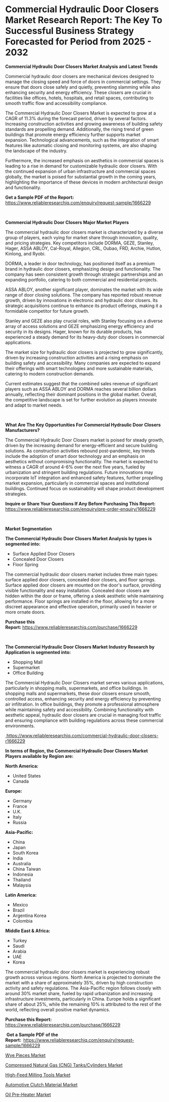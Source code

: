 <p><h1>Commercial Hydraulic Door Closers Market Research Report: The Key To Successful Business Strategy Forecasted for Period from 2025 - 2032</h1></p><p><strong>Commercial Hydraulic Door Closers Market Analysis and Latest Trends</strong></p>
<p><p>Commercial hydraulic door closers are mechanical devices designed to manage the closing speed and force of doors in commercial settings. They ensure that doors close safely and quietly, preventing slamming while also enhancing security and energy efficiency. These closers are crucial in facilities like offices, hotels, hospitals, and retail spaces, contributing to smooth traffic flow and accessibility compliance.</p><p>The Commercial Hydraulic Door Closers Market is expected to grow at a CAGR of 11.3% during the forecast period, driven by several factors. Increasing construction activities and growing awareness of building safety standards are propelling demand. Additionally, the rising trend of green buildings that promote energy efficiency further supports market expansion. Technological advancements, such as the integration of smart features like automatic closing and monitoring systems, are also shaping the landscape of the industry. </p><p>Furthermore, the increased emphasis on aesthetics in commercial spaces is leading to a rise in demand for customizable hydraulic door closers. With the continued expansion of urban infrastructure and commercial spaces globally, the market is poised for substantial growth in the coming years, highlighting the importance of these devices in modern architectural design and functionality.</p></p>
<p><strong>Get a Sample PDF of the Report:&nbsp;</strong> <a href="https://www.reliableresearchiq.com/enquiry/request-sample/1666229?utm_campaign=1141&utm_medium=2&utm_source=Github&utm_content=ia&utm_term=11042025&utm_id=commercial-hydraulic-door-closers">https://www.reliableresearchiq.com/enquiry/request-sample/1666229</a></p>
<p>&nbsp;</p>
<p><strong>Commercial Hydraulic Door Closers Major Market Players</strong></p>
<p><p>The commercial hydraulic door closers market is characterized by a diverse group of players, each vying for market share through innovation, quality, and pricing strategies. Key competitors include DORMA, GEZE, Stanley, Hager, ASSA ABLOY, Cal-Royal, Allegion, CRL, Oubao, FRD, Archie, Hutlon, Kinlong, and Ryobi.</p><p>DORMA, a leader in door technology, has positioned itself as a premium brand in hydraulic door closers, emphasizing design and functionality. The company has seen consistent growth through strategic partnerships and an expanding portfolio, catering to both commercial and residential projects. </p><p>ASSA ABLOY, another significant player, dominates the market with its wide range of door closing solutions. The company has reported robust revenue growth, driven by innovations in electronic and hydraulic door closers. Its strategic acquisitions continue to enhance its product offerings, making it a formidable competitor for future growth.</p><p>Stanley and GEZE also play crucial roles, with Stanley focusing on a diverse array of access solutions and GEZE emphasizing energy efficiency and security in its designs. Hager, known for its durable products, has experienced a steady demand for its heavy-duty door closers in commercial applications.</p><p>The market size for hydraulic door closers is projected to grow significantly, driven by increasing construction activities and a rising emphasis on building safety and accessibility. Many companies are expected to expand their offerings with smart technologies and more sustainable materials, catering to modern construction demands.</p><p>Current estimates suggest that the combined sales revenue of significant players such as ASSA ABLOY and DORMA reaches several billion dollars annually, reflecting their dominant positions in the global market. Overall, the competitive landscape is set for further evolution as players innovate and adapt to market needs.</p></p>
<p>&nbsp;</p>
<p><strong>What Are The Key Opportunities For Commercial Hydraulic Door Closers Manufacturers?</strong></p>
<p><p>The Commercial Hydraulic Door Closers market is poised for steady growth, driven by the increasing demand for energy-efficient and secure building solutions. As construction activities rebound post-pandemic, key trends include the adoption of smart door technology and an emphasis on aesthetics without compromising functionality. The market is expected to witness a CAGR of around 4-6% over the next five years, fueled by urbanization and stringent building regulations. Future innovations may incorporate IoT integration and enhanced safety features, further propelling market expansion, particularly in commercial spaces and institutional buildings. Continued focus on sustainability will shape product development strategies.</p></p>
<p><strong>Inquire or Share Your Questions If Any Before Purchasing This Report:</strong> <a href="https://www.reliableresearchiq.com/enquiry/pre-order-enquiry/1666229?utm_campaign=1141&utm_medium=2&utm_source=Github&utm_content=ia&utm_term=11042025&utm_id=commercial-hydraulic-door-closers">https://www.reliableresearchiq.com/enquiry/pre-order-enquiry/1666229</a></p>
<p>&nbsp;</p>
<p><strong>Market Segmentation</strong></p>
<p><strong>The Commercial Hydraulic Door Closers Market Analysis by types is segmented into:</strong></p>
<p><ul><li>Surface Applied Door Closers</li><li>Concealed Door Closers</li><li>Floor Spring</li></ul></p>
<p><p>The commercial hydraulic door closers market includes three main types: surface applied door closers, concealed door closers, and floor springs. Surface applied door closers are mounted on the door's surface, providing visible functionality and easy installation. Concealed door closers are hidden within the door or frame, offering a sleek aesthetic while maintaining performance. Floor springs are installed in the floor, allowing for a more discreet appearance and effective operation, primarily used in heavier or more ornate doors.</p></p>
<p><strong>Purchase this Report:&nbsp;</strong><a href="https://www.reliableresearchiq.com/purchase/1666229?utm_campaign=1141&utm_medium=2&utm_source=Github&utm_content=ia&utm_term=11042025&utm_id=commercial-hydraulic-door-closers">https://www.reliableresearchiq.com/purchase/1666229</a></p>
<p>&nbsp;</p>
<p><strong>The Commercial Hydraulic Door Closers Market Industry Research by Application is segmented into:</strong></p>
<p><ul><li>Shopping Mall</li><li>Supermarket</li><li>Office Building</li></ul></p>
<p><p>The Commercial Hydraulic Door Closers market serves various applications, particularly in shopping malls, supermarkets, and office buildings. In shopping malls and supermarkets, these door closers ensure smooth, controlled access, enhancing security and energy efficiency by preventing air infiltration. In office buildings, they promote a professional atmosphere while maintaining safety and accessibility. Combining functionality with aesthetic appeal, hydraulic door closers are crucial in managing foot traffic and ensuring compliance with building regulations across these commercial environments.</p></p>
<p><a href="https://www.reliableresearchiq.com/commercial-hydraulic-door-closers-r1666229?utm_campaign=1141&utm_medium=2&utm_source=Github&utm_content=ia&utm_term=11042025&utm_id=commercial-hydraulic-door-closers">&nbsp;https://www.reliableresearchiq.com/commercial-hydraulic-door-closers-r1666229</a></p>
<p><strong>In terms of Region, the Commercial Hydraulic Door Closers Market Players available by Region are:</strong></p>
<p>
    <p> <strong> North America: </strong>
        <ul>
            <li>United States</li>
            <li>Canada</li>
        </ul>
        </p> 
    <p> <strong> Europe: </strong>
        <ul>
            <li>Germany</li>
            <li>France</li>
            <li>U.K.</li>
            <li>Italy</li>
            <li>Russia</li>
        </ul>
        </p> 
    <p> <strong> Asia-Pacific: </strong>
        <ul>
            <li>China</li>
            <li>Japan</li>
            <li>South Korea</li>
            <li>India</li>
            <li>Australia</li>
            <li>China Taiwan</li>
            <li>Indonesia</li>
            <li>Thailand</li>
            <li>Malaysia</li>
        </ul>
        </p> 
    <p> <strong> Latin America: </strong>
        <ul>
            <li>Mexico</li>
            <li>Brazil</li>
            <li>Argentina Korea</li>
            <li>Colombia</li>
        </ul>
        </p> 
    <p> <strong> Middle East & Africa: </strong>
        <ul>
            <li>Turkey</li>
            <li>Saudi</li>
            <li>Arabia</li>
            <li>UAE</li>
            <li>Korea</li>
        </ul>
    </p>
    </p>
<p><p>The commercial hydraulic door closers market is experiencing robust growth across various regions. North America is projected to dominate the market with a share of approximately 35%, driven by high construction activity and safety regulations. The Asia-Pacific region follows closely with around 30% market share, fueled by rapid urbanization and increasing infrastructure investments, particularly in China. Europe holds a significant share of about 25%, while the remaining 10% is attributed to the rest of the world, reflecting overall positive market dynamics.</p></p>
<p><strong>Purchase this Report: </strong><a href="https://www.reliableresearchiq.com/purchase/1666229?utm_campaign=1141&utm_medium=2&utm_source=Github&utm_content=ia&utm_term=11042025&utm_id=commercial-hydraulic-door-closers">https://www.reliableresearchiq.com/purchase/1666229</a></p>
<p>&nbsp;<strong>Get a Sample PDF of the Report:&nbsp;&nbsp;</strong><a href="https://www.reliableresearchiq.com/enquiry/request-sample/1666229?utm_campaign=1141&utm_medium=2&utm_source=Github&utm_content=ia&utm_term=11042025&utm_id=commercial-hydraulic-door-closers">https://www.reliableresearchiq.com/enquiry/request-sample/1666229</a></p>
<p><strong></strong></p>
<p><p><a href="https://github.com/navodfetiya/Market-Research-Report-List-1/blob/main/wye-pieces-market.md?utm_campaign=1141&utm_medium=2&utm_source=Github&utm_content=ia&utm_term=11042025&utm_id=commercial-hydraulic-door-closers">Wye Pieces Market</a></p><p><a href="https://github.com/burnicndole/Market-Research-Report-List-1/blob/main/compressed-natural-gas-cng-tankscylinders-market.md?utm_campaign=1141&utm_medium=2&utm_source=Github&utm_content=ia&utm_term=11042025&utm_id=commercial-hydraulic-door-closers">Compressed Natural Gas (CNG) Tanks/Cylinders Market</a></p><p><a href="https://github.com/doganaqev/Market-Research-Report-List-1/blob/main/high-feed-milling-tools-market.md?utm_campaign=1141&utm_medium=2&utm_source=Github&utm_content=ia&utm_term=11042025&utm_id=commercial-hydraulic-door-closers">High-Feed Milling Tools Market</a></p><p><a href="https://github.com/rutupueyed/Market-Research-Report-List-1/blob/main/automotive-clutch-material-market.md?utm_campaign=1141&utm_medium=2&utm_source=Github&utm_content=ia&utm_term=11042025&utm_id=commercial-hydraulic-door-closers">Automotive Clutch Material Market</a></p><p><a href="https://github.com/cevzarvargem/Market-Research-Report-List-1/blob/main/oil-pre-heater-market.md?utm_campaign=1141&utm_medium=2&utm_source=Github&utm_content=ia&utm_term=11042025&utm_id=commercial-hydraulic-door-closers">Oil Pre-Heater Market</a></p></p>